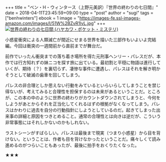 +++
title = "ベン・H・ウィンタース（上野元美訳）『世界の終わりの七日間』"
date = 2018-04-11T23:45:59+09:00
type = "post"
author = "sugi"
tags = ["benhwinters"]
ebook = 1
image = "https://images-fe.ssl-images-amazon.com/images/I/51W%2BZvR1IvL.jpg"
+++
<a href="http://www.amazon.co.jp/exec/obidos/ASIN/4150019029/chezsugi-22/ref=nosim/" name="amazletlink" target="_blank"><img src="https://images-fe.ssl-images-amazon.com/images/I/51W%2BZvR1IvL.jpg" alt="世界の終わりの七日間 (ハヤカワ・ポケット・ミステリ)" class="alignleft" /></a>

小惑星衝突による人類滅亡が間近にせまる世界を描いた三部作もいよいよ完結編。今回は衝突の一週間前から直前までが舞台だ。

前作でいったん衝突までの落ち着き場所を得た元刑事ヘンリー・パレスだが、本作では行方知れずの妹ニコを探す旅に出ている。最初割と平穏に物語は進行していくが、期待（？）を裏切らず、凄惨な事件に遭遇し、パレスはそれを解き明かそうとして破滅の歯車を回してしまう。

パレスの非合理としか思えない行動をみているといらいらしてしまうことを禁じ得ないが、考えてみると合理性を担保するのは未来があるということだ。ところが、この本の中のように世界の終わりがカウントダウンされてしまうと、今何をしようがあとからそれを正当化してくれるはずの根拠がなくなってしまう。パレスはかわりに過去を自分の行動指針にしようとしているのだ。起きてしまった出来事の詳細と原因をつきとめること。通常の合理性とは向きは逆だが、こういう非常事態にはそれしかないのかもしれない。

ラストシーンがすばらしい。パレスは最後まで現実（つまり小惑星）から目を背けない。ということは、作者も目を背けなかったということだ。痛々しくて読み進めるのがつらいこともあったが、最後に拍手をおくりたくなった。

★★★